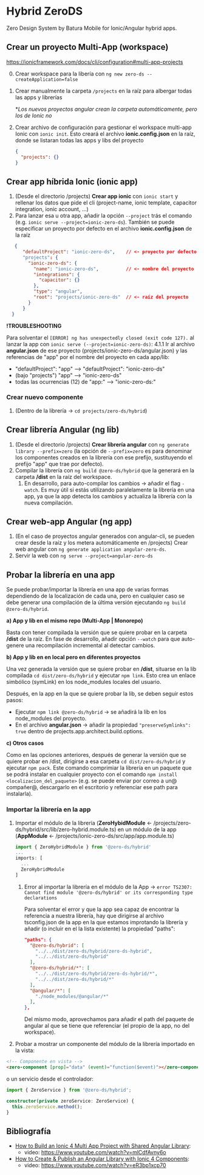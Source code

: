 # Hybrid ZeroDS
Zero Design System by Batura Mobile for Ionic/Angular hybrid apps.

## Crear un proyecto Multi-App (workspace)
https://ionicframework.com/docs/cli/configuration#multi-app-projects

0. Crear workspace para la libería con `ng new zero-ds --createApplication=false`
1. Crear manualmente la carpeta `/projects` en la raíz para albergar todas las apps y librerías 
    
    **Los nuevos proyectos angular crean la carpeta automáticamente, pero los de Ionic no*
2. Crear archivo de configuración para gestionar el workspace multi-app Ionic con `ionic init`. Esto creará el archivo **ionic.config.json** en la raíz, donde se listaran todas las apps y libs del proyecto
   ```json
   {
     "projects": {}
   }
   ```

## Crear app híbrida Ionic (ionic app)

1. (Desde el directorio /projects) **Crear app ionic** con `ionic start` y rellenar los datos que pide el cli (project-name, ionic template, capacitor integration, ionic account, ...)
2. Para lanzar esa u otra app, añadir la opción `--project` trás el comando (e.g. `ionic serve --project=ionic-zero-ds`). 
También se puede especificar un proyecto por defecto en el archivo **ionic.config.json** de la raíz 
```json
   {
      "defaultProject": "ionic-zero-ds",    // <- proyecto por defecto del workspace: es el que se ejecutará en caso de omisión
      "projects": {
        "ionic-zero-ds": {
          "name": "ionic-zero-ds",          // <- nombre del proyecto
          "integrations": {
            "capacitor": {}
          },
          "type": "angular",
          "root": "projects/ionic-zero-ds"  // <- raíz del proyecto
        }
      }
  }
```
**!TROUBLESHOOTING** 

Para solventar el `[ERROR] ng has unexpectedly closed (exit code 127).` al lanzar la app con `ionic serve (--project=ionic-zero-ds)`:
  4.1.1 Ir al archivo **angular.json** de ese proyecto (projects/ionic-zero-ds/angular.json) y las referencias de "app" por el nombre del proyecto en cada app/lib:
  * "defaultProject": "app" --> "defaultProject": "ionic-zero-ds"
  * (bajo "projects") "app" --> "ionic-zero-ds"
  * todas las ocurrencias (12) de "app:" --> "ionic-zero-ds:"

### Crear nuevo componente

1. (Dentro de la librería -> `cd projects/zero-ds/hybrid`)



## Crear librería Angular (ng lib)

1. (Desde el directorio /projects) **Crear librería angular** con `ng generate library --prefix=zero` (la opción de `--prefix=zero` es para denominar los componentes creados en la librería con ese prefijo, sustituyendo el prefijo "app" que trae por defecto).
2. Compilar la librería con `ng build @zero-ds/hybrid` que la generará en la carpeta **/dist** en la raíz del workspace.
   1. En desarrollo, para auto-compilar los cambios -> añadir el flag `-watch`. Es muy útil si estás utilizando paralelamente la librería en una app, ya que la app detecta los cambios y actualiza la librería con la nueva compilación.

## Crear web-app Angular (ng app)

1. (En el caso de proyectos angular generados con angular-cli, se pueden crear desde la raíz y los metera automáticamente en /projects) Crear web angular con `ng generate application angular-zero-ds`.
2. Servir la web con `ng serve --project=angular-zero-ds`

## Probar la librería en una app

Se puede probar/importar la librería en una app de varias formas dependiendo de la localización de cada una, pero en cualquier caso se debe generar una compilación de la última versión ejecutando `ng build @zero-ds/hybrid`.

**a) App y lib en el mismo repo (Multi-App | Monorepo)**

Basta con tener compilada la versión que se quiere probar en la carpeta **/dist** de la raíz. En fase de desarrollo, añadir opción `--watch` para que auto-genere una recompilación incremental al detectar cambios.

**b) App y lib en en local pero en diferentes proyectos**

Una vez generada la versión que se quiere probar en **/dist**, situarse en la lib compilada `cd dist/zero-ds/hybrid` y ejecutar `npm link`. Esto crea un enlace simbólico (symLink) en los node_modules locales del usuario.

Después, en la app en la que se quiere probar la lib, se deben seguir estos pasos:
* Ejecutar `npm link @zero-ds/hybrid` -> se añadirá la lib en los node_modules del proyecto.
* En el archivo **angular.json** -> añadir la propiedad `"preserveSymlinks": true` dentro de projects.app.architect.build.options.

**c) Otros casos**

Como en las opciones anteriores, después de generar la versión que se quiere probar en /dist, dirigirse a esa carpeta `cd dist/zero-ds/hybrid` y ejecutar `npm pack`. Este comando comprimiar la librería en un paquete que se podrá instalar en cualquier proyecto con el comando `npm install <localizacion_del_paquete>` (e.g. se puede enviar por correo a un@ compañer@, descargarlo en el escritorio y referenciar ese path para instalarla).

### Importar la librería en la app


1. Importar el módulo de la librería (**ZeroHybidModule** <- /projects/zero-ds/hybrid/src/lib/zero-hybrid.module.ts) en un módulo de la app (**AppModule** <- /projects/ionic-zero-ds/src/app/app.module.ts)
   ```ts
   import { ZeroHybridModule } from '@zero-ds/hybrid'
   ...
   imports: [
     ...
     ZeroHybridModule
   ]
   ```
   1. Error al importar la librería en el módulo de la App -> `error TS2307: Cannot find module '@zero-ds/hybrid' or its corresponding type declarations`
      
      Para solventar el error y que la app sea capaz de encontrar la referencia a nuestra librería, hay que dirigirse al archivo tsconfig.json de la app en la que estamos improtando la librería y añadir (o incluir en el la lista existente) la propiedad "paths":
      ```json
      "paths": {
        "@zero-ds/hybrid": [
          "../../dist/zero-ds/hybrid/zero-ds-hybrid",
          "../../dist/zero-ds/hybrid"
        ],
        "@zero-ds/hybrid/*": [
          "../../dist/zero-ds/hybrid/zero-ds-hybrid/*",
          "../../dist/zero-ds/hybrid/*"
        ],
        "@angular/*": [
          "./node_modules/@angular/*"
        ],
      },
      ```
      Del mismo modo, aprovechamos para añadir el path del paquete de angular al que se tiene que referenciar (el propio de la app, no del workspace).

2. Probar a mostrar un componente del módulo de la librería importado en la vista:
```html
<!-- Componente en vista -->
<zero-component [prop]="data" (event)="function($event)"></zero-component>
```
o un servicio desde el controlador:
```ts
import { ZeroService } from '@zero-ds/hybrid';

constructor(private zeroService: ZeroService) {
  this.zeroService.method();
}
```


## Bibliografía

* [How to Build an Ionic 4 Multi App Project with Shared Angular Library](https://medium.com/angular-in-depth/building-an-ionic-multi-app-project-with-shared-angular-library-c9fa0383fd71): 
  * video: https://www.youtube.com/watch?v=mlCdfAvny6o
* [How to Create & Publish an Angular Library with Ionic 4 Components](https://devdactic.com/angular-ionic-library/): 
  * video: https://www.youtube.com/watch?v=eR3bp1xcp70
